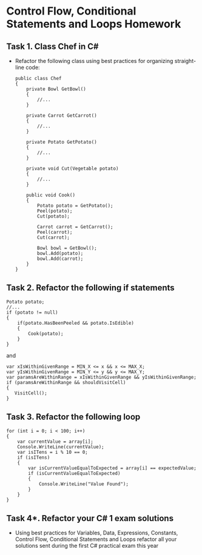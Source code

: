 # Control Flow, Conditional Statements and Loops Homework

## Task 1. Class Chef in C&#35;
*	Refactor the following class using best practices for organizing straight-line code:

        public class Chef
        {
            private Bowl GetBowl()
            {   
                //... 
            }
			
            private Carrot GetCarrot()
            {
                //...
            }
			
			private Potato GetPotato()
            {
                //...
            }
			
			private void Cut(Vegetable potato)
            {
                //...
            } 
			
            public void Cook()
            {
                Potato potato = GetPotato();
				Peel(potato);
                Cut(potato);
				
                Carrot carrot = GetCarrot();
                Peel(carrot);
                Cut(carrot);
				
                Bowl bowl = GetBowl();
				bowl.Add(potato);
                bowl.Add(carrot);
            }
        }

## Task 2. Refactor the following if statements

    Potato potato;
    //... 
    if (potato != null)
	{
		if(potato.HasBeenPeeled && potato.IsEdible)
		{
			Cook(potato);
		}
	}

and

	var xIsWithinGivenRange = MIN_X <= x && x <= MAX_X;
	var yIsWithinGivenRange = MIN_Y <= y && y <= MAX_Y;
	var paramsAreWithinRange = xIsWithinGivenRange && yIsWithinGivenRange;
    if (paramsAreWithinRange && shouldVisitCell)
    {
       VisitCell();
    }

## Task 3. Refactor the following loop

    for (int i = 0; i < 100; i++) 
    {
		var currentValue = array[i];
		Console.WriteLine(currentValue);
		var isITens = i % 10 == 0;
		if (isITens)
		{			
			var isCurrentValueEqualToExpected = array[i] == expectedValue;
			if (isCurrentValueEqualToExpected) 
			{
				Console.WriteLine("Value Found");
			}
		}
    }

## Task 4*. Refactor your C# 1 exam solutions

*   Using best practices for Variables, Data, Expressions, Constants, Control Flow, Conditional Statements and Loops refactor all your solutions sent during the first C# practical exam this year